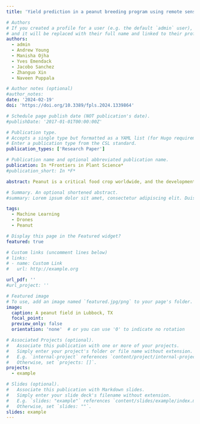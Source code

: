 ```yaml
---
title: 'Yield prediction in a peanut breeding program using remote sensing data and machine learning algorithms'

# Authors
# If you created a profile for a user (e.g. the default `admin` user), write the username (folder name) here
# and it will be replaced with their full name and linked to their profile.
authors:
  - admin
  - Andrew Young
  - Manisha Ojha
  - Yves Emendack
  - Jacobo Sanchez
  - Zhanguo Xin
  - Naveen Puppala

# Author notes (optional)
#author_notes:
date: '2024-02-19'
doi: 'https://doi.org/10.3389/fpls.2024.1339864'

# Schedule page publish date (NOT publication's date).
#publishDate: '2017-01-01T00:00:00Z'

# Publication type.
# Accepts a single type but formatted as a YAML list (for Hugo requirements).
# Enter a publication type from the CSL standard.
publication_types: ['Research Paper']

# Publication name and optional abbreviated publication name.
publication: In *Frontiers in Plant Science*
#publication_short: In *F*

abstract: Peanut is a critical food crop worldwide, and the development of high-throughput phenotyping techniques is essential for enhancing the crop’s genetic gain rate. Given the obvious challenges of directly estimating peanut yields through remote sensing, an approach that utilizes above-ground phenotypes to estimate underground yield is necessary. To that end, this study leveraged unmanned aerial vehicles (UAVs) for high-throughput phenotyping of surface traits in peanut. Using a diverse set of peanut germplasm planted in 2021 and 2022, UAV flight missions were repeatedly conducted to capture image data that were used to construct high-resolution multitemporal sigmoidal growth curves based on apparent characteristics, such as canopy cover and canopy height. Latent phenotypes extracted from these growth curves and their first derivatives informed the development of advanced machine learning models, specifically random forest and eXtreme Gradient Boosting (XGBoost), to estimate yield in the peanut plots. The random forest model exhibited exceptional predictive accuracy (R2 = 0.93), while XGBoost was also reasonably effective (R2 = 0.88). When using confusion matrices to evaluate the classification abilities of each model, the two models proved valuable in a breeding pipeline, particularly for filtering out underperforming genotypes. In addition, the random forest model excelled in identifying top-performing material while minimizing Type I and Type II errors. Overall, these findings underscore the potential of machine learning models, especially random forests and XGBoost, in predicting peanut yield and improving the efficiency of peanut breeding programs.

# Summary. An optional shortened abstract.
#summary: Lorem ipsum dolor sit amet, consectetur adipiscing elit. Duis posuere tellus ac convallis placerat. Proin tincidunt magna sed ex sollicitudin #condimentum.

tags:
  - Machine Learning
  - Drones
  - Peanut

# Display this page in the Featured widget?
featured: true

# Custom links (uncomment lines below)
# links:
# - name: Custom Link
#   url: http://example.org

url_pdf: ''
#url_project: ''

# Featured image
# To use, add an image named `featured.jpg/png` to your page's folder.
image:
  caption: A peanut field in Lubbock, TX
  focal_point: 
  preview_only: false
  orientation: 'none'  # or you can use '0' to indicate no rotation

# Associated Projects (optional).
#   Associate this publication with one or more of your projects.
#   Simply enter your project's folder or file name without extension.
#   E.g. `internal-project` references `content/project/internal-project/index.md`.
#   Otherwise, set `projects: []`.
projects:
  - example

# Slides (optional).
#   Associate this publication with Markdown slides.
#   Simply enter your slide deck's filename without extension.
#   E.g. `slides: "example"` references `content/slides/example/index.md`.
#   Otherwise, set `slides: ""`.
slides: example
---
```

